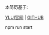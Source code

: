 本简历基于:

[YLUI官网](https://ylui.yuri2.cn) | [GITHUB](https://github.com/yuri2peter/ylui)

npm run start